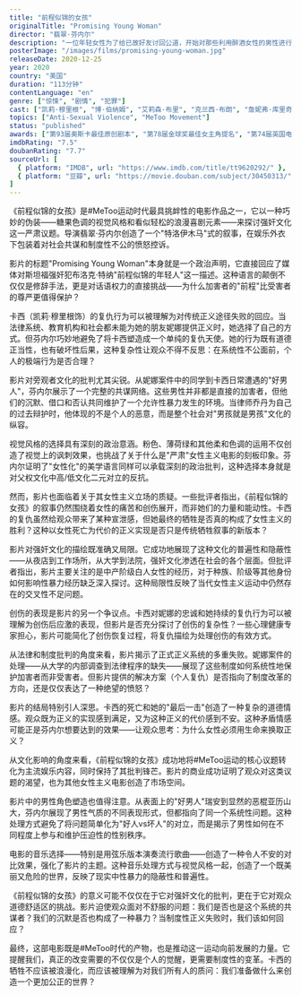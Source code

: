 ```yaml
---
title: "前程似锦的女孩"
originalTitle: "Promising Young Woman"
director: "翡翠·芬内尔"
description: "一位年轻女性为了给已故好友讨回公道，开始对那些利用醉酒女性的男性进行复仇。这部以糖果色包装的黑色复仇剧探讨了强奸文化、旁观者责任和社会共谋等尖锐议题。"
posterImage: "/images/films/promising-young-woman.jpg"
releaseDate: 2020-12-25
year: 2020
country: "美国"
duration: "113分钟"
contentLanguage: "en"
genre: ["惊悚", "剧情", "犯罪"]
cast: ["凯莉·穆里根", "博·伯纳姆", "艾莉森·布里", "克兰西·布朗", "詹妮弗·库里奇"]
topics: ["Anti-Sexual Violence", "MeToo Movement"]
status: "published"
awards: ["第93届奥斯卡最佳原创剧本", "第78届金球奖最佳女主角提名", "第74届英国电影学院奖最佳原创剧本", "第32届美国制片人工会奖最佳影片提名"]
imdbRating: "7.5"
doubanRating: "7.7"
sourceUrl: [
  { platform: "IMDB", url: "https://www.imdb.com/title/tt9620292/" },
  { platform: "豆瓣", url: "https://movie.douban.com/subject/30450313/" }
]
---
```


《前程似锦的女孩》是#MeToo运动时代最具挑衅性的电影作品之一，它以一种巧妙的伪装——糖果色调的视觉风格和看似轻松的浪漫喜剧元素——来探讨强奸文化这一严肃议题。导演翡翠·芬内尔创造了一个"特洛伊木马"式的叙事，在娱乐外衣下包装着对社会共谋和制度性不公的愤怒控诉。

影片的标题"Promising Young Woman"本身就是一个政治声明，它直接回应了媒体对斯坦福强奸犯布洛克·特纳"前程似锦的年轻人"这一描述。这种语言的颠倒不仅仅是修辞手法，更是对话语权力的直接挑战——为什么加害者的"前程"比受害者的尊严更值得保护？

卡西（凯莉·穆里根饰）的复仇行为可以被理解为对传统正义途径失败的回应。当法律系统、教育机构和社会都未能为她的朋友妮娜提供正义时，她选择了自己的方式。但芬内尔巧妙地避免了将卡西塑造成一个单纯的复仇天使。她的行为既有道德正当性，也有破坏性后果，这种复杂性让观众不得不反思：在系统性不公面前，个人的极端行为是否合理？

影片对旁观者文化的批判尤其尖锐。从妮娜案件中的同学到卡西日常遭遇的"好男人"，芬内尔展示了一个完整的共谋网络。这些男性并非都是直接的加害者，但他们的沉默、借口和否认共同维护了一个允许性暴力发生的环境。当律师乔丹为自己的过去辩护时，他体现的不是个人的恶意，而是整个社会对"男孩就是男孩"文化的纵容。

视觉风格的选择具有深刻的政治意涵。粉色、薄荷绿和其他柔和色调的运用不仅创造了视觉上的讽刺效果，也挑战了关于什么是"严肃"女性主义电影的刻板印象。芬内尔证明了"女性化"的美学语言同样可以承载深刻的政治批判，这种选择本身就是对父权文化中高/低文化二元对立的反抗。

然而，影片也面临着关于其女性主义立场的质疑。一些批评者指出，《前程似锦的女孩》的叙事仍然围绕着女性的痛苦和创伤展开，而非她们的力量和能动性。卡西的复仇虽然给观众带来了某种宣泄感，但她最终的牺牲是否真的构成了女性主义的胜利？这种以女性死亡为代价的正义实现是否只是传统牺牲叙事的新版本？

影片对强奸文化的描绘既准确又局限。它成功地展现了这种文化的普遍性和隐蔽性——从夜店到工作场所，从大学到法院，强奸文化渗透在社会的各个层面。但批评者指出，影片主要关注的是中产阶级白人女性的经历，对于种族、阶级等其他身份如何影响性暴力经历缺乏深入探讨。这种局限性反映了当代女性主义运动中仍然存在的交叉性不足问题。

创伤的表现是影片的另一个争议点。卡西对妮娜的忠诚和她持续的复仇行为可以被理解为创伤后应激的表现，但影片是否充分探讨了创伤的复杂性？一些心理健康专家担心，影片可能简化了创伤恢复过程，将复仇描绘为处理创伤的有效方式。

从法律和制度批判的角度来看，影片揭示了正式正义系统的多重失败。妮娜案件的处理——从大学的内部调查到法律程序的缺失——展现了这些制度如何系统性地保护加害者而非受害者。但影片提供的解决方案（个人复仇）是否指向了制度改革的方向，还是仅仅表达了一种绝望的愤怒？

影片的结局特别引人深思。卡西的死亡和她的"最后一击"创造了一种复杂的道德情感。观众既为正义的实现感到满足，又为这种正义的代价感到不安。这种矛盾情感可能正是芬内尔想要达到的效果——让观众思考：为什么女性必须用生命来换取正义？

从文化影响的角度来看，《前程似锦的女孩》成功地将#MeToo运动的核心议题转化为主流娱乐内容，同时保持了其批判锋芒。影片的商业成功证明了观众对这类议题的渴望，也为其他女性主义电影创造了市场空间。

影片中的男性角色塑造也值得注意。从表面上的"好男人"瑞安到显然的恶棍亚历山大，芬内尔展现了男性气质的不同表现形式，但都指向了同一个系统性问题。这种处理方式避免了将问题简单化为"好人vs坏人"的对立，而是揭示了男性如何在不同程度上参与和维护压迫性的性别秩序。

电影的音乐选择——特别是用弦乐版本演奏流行歌曲——创造了一种令人不安的对比效果，强化了影片的主题。这种音乐处理方式与视觉风格一起，创造了一个既美丽又危险的世界，反映了现实中性暴力的隐蔽性和普遍性。

《前程似锦的女孩》的意义可能不仅仅在于它对强奸文化的批判，更在于它对观众道德舒适区的挑战。影片迫使观众面对不舒服的问题：我们是否也是这个系统的共谋者？我们的沉默是否也构成了一种暴力？当制度性正义失败时，我们该如何回应？

最终，这部电影既是#MeToo时代的产物，也是推动这一运动向前发展的力量。它提醒我们，真正的改变需要的不仅仅是个人的觉醒，更需要制度性的变革。卡西的牺牲不应该被浪漫化，而应该被理解为对我们所有人的质问：我们准备做什么来创造一个更加公正的世界？